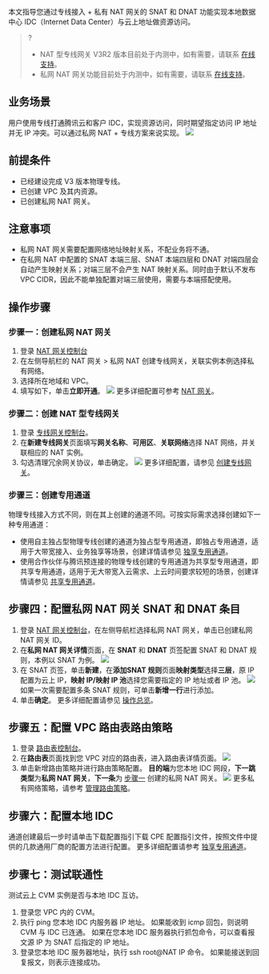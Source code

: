 本文指导您通过专线接入 + 私有 NAT 网关的 SNAT 和 DNAT 功能实现本地数据中心 IDC（Internet Data Center）与云上地址做资源访问。
>?
>- NAT 型专线网关 V3R2 版本目前处于内测中，如有需要，请联系 [在线支持](https://cloud.tencent.com/online-service?from=sales&source=PRESALE)。
>- 私网 NAT 网关功能目前处于内测中，如有需要，请联系 [在线支持](https://cloud.tencent.com/online-service?from=sales&source=PRESALE)。
>

## 业务场景
用户使用专线打通腾讯云和客户 IDC，实现资源访问，同时期望指定访问 IP 地址并无 IP 冲突。可以通过私网 NAT + 专线方案来说实现。
![](https://qcloudimg.tencent-cloud.cn/raw/81eafce1f3db0e521f3a43d75256204a.png)


## 前提条件
- 已经建设完成 V3 版本物理专线。
- 已创建 VPC 及其内资源。
- 已创建私网 NAT 网关。

## 注意事项
- 私网 NAT 网关需要配置网络地址映射关系，不配业务将不通。
- 在私网 NAT 中配置的 SNAT 本端三层、SNAT 本端四层和 DNAT 对端四层会自动产生映射关系；对端三层不会产生 NAT 映射关系。同时由于默认不发布 VPC CIDR，因此不能单独配置对端三层使用，需要与本端搭配使用。

## 操作步骤
### 步骤一：创建私网 NAT 网关[](id:step1)
1. 登录 [NAT 网关控制台](https://console.cloud.tencent.com/vpc/nat?rid=1)
2. 在左侧导航栏的 NAT 网关 > 私网 NAT 创建专线网关，关联实例本例选择私有网络。
3. 选择所在地域和 VPC。
4. 填写如下，单击**立即开通**。
![](https://qcloudimg.tencent-cloud.cn/raw/bb4407161c72e3af956979d7d367e633.png)
更多详细配置可参考 [NAT 网关](https://cloud.tencent.com/document/product/552)。


### 步骤二：创建 NAT 型专线网关
1. 登录 [专线网关控制台](https://console.cloud.tencent.com/vpc/dcgw?rid=8)。
2. 在**新建专线网关**页面填写**网关名称**、**可用区**、**关联网络**选择 NAT 网络，并关联相应的 NAT 实例。
3. 勾选清理冗余网关协议，单击确定。
![](https://qcloudimg.tencent-cloud.cn/raw/886d7c8e6ea89653094194a622684de6.png)
更多详细配置，请参见 [创建专线网关](https://cloud.tencent.com/document/product/216/19256)。

### 步骤三：创建专用通道
物理专线接入方式不同，则在其上创建的通道不同。可按实际需求选择创建如下一种专用通道：
- 使用自主独占型物理专线创建的通道为独占型专用通道，即独占专用通道，适用于大带宽接入、业务独享等场景，创建详情请参见 [独享专用通道](https://cloud.tencent.com/document/product/216/74769)。
- 使用合作伙伴与腾讯预连接的物理专线创建的专用通道为共享型专用通道，即共享专用通道，适用于无大带宽入云需求、上云时间要求较短的场景，创建详情请参见 [共享专用通道](https://cloud.tencent.com/document/product/216/74570)。

## 步骤四：配置私网 NAT 网关 SNAT 和 DNAT 条目
1. 登录 [NAT 网关控制台](https://console.cloud.tencent.com/vpc/nat?rid=1)，在左侧导航栏选择私网 NAT 网关，单击已创建私网 NAT 网关 ID。
2. 在**私网 NAT 网关详情**页面，在 **SNAT** 和 **DNAT** 页签配置 SNAT 和 DNAT 规则，本例以 SNAT 为例。
![](https://qcloudimg.tencent-cloud.cn/raw/9d532a6c65e50eb32963e3ad07141d6c.png)
3. 在 SNAT 页签，单击**新建**，在**添加SNAT 规则**页面**映射类型**选择**三层**，原 IP 配置为云上 IP，**映射 IP/映射 IP 池**选择您需要指定的 IP 地址或者 IP 池。
![](https://qcloudimg.tencent-cloud.cn/raw/3bed158a74652637fb0de397888e27de.png)
如果一次需要配置多条 SNAT 规则，可单击**新增一行**进行添加。
4. 单击**确定**。
更多详细配置请参见 [操作总览](https://cloud.tencent.com/document/product/552/12958)。

## 步骤五：配置 VPC 路由表路由策略
1. 登录 [路由表控制台](https://console.cloud.tencent.com/vpc/route?rid=1)。
2. 在**路由表**页面找到您 VPC 对应的路由表，进入路由表详情页面。
![](https://qcloudimg.tencent-cloud.cn/raw/ca39e93e4bbe5460e83b431752627ecf.png)
3. 单击新增路由策略并进行路由策略配置。
**目的端**为您本地 IDC 网段，**下一跳类型**为**私网 NAT 网关**，**下一条**为 [步骤一](#step1) 创建的私网 NAT 网关。
![](https://qcloudimg.tencent-cloud.cn/raw/e82b1ab022bc7a5379cd2cfe4410c1c8.png)
更多私有网络策略，请参考 [管理路由策略](https://cloud.tencent.com/document/product/215/53587)。


## 步骤六：配置本地 IDC
通道创建最后一步时请单击下载配置指引下载 CPE 配置指引文件，按照文件中提供的几款通用厂商的配置方法进行配置。
更多详细配置请参考 [独享专用通道](https://cloud.tencent.com/document/product/216/74769#step4)。

## 步骤七：测试联通性
测试云上 CVM 实例是否与本地 IDC 互访。
1. 登录您 VPC 内的 CVM。
2. 执行 ping 您本地 IDC 内服务器 IP 地址。
    如果能收到 icmp 回包，则说明 CVM 与 IDC 已连通。
	如果在您本地 IDC 服务器执行抓包命令，可以查看报文源 IP 为 SNAT 后指定的 IP 地址。
3. 登录您本地 IDC 服务器地址，执行 ssh root@NAT IP 命令。
    如果能接送到回复报文，则表示连接成功。
